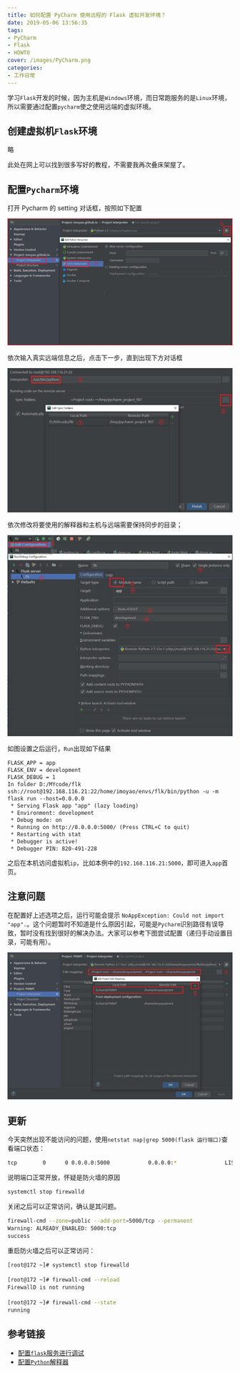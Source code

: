 ```yaml
---
title: 如何配置 PyCharm 使用远程的 Flask 虚拟开发环境？
date: 2019-05-06 13:56:35
tags:
- PyCharm
- Flask
- HOWTO
cover: /images/PyCharm.png
categories:
- 工作日常
---
```

学习`Flask`开发的时候，因为主机是`Windows`环境，而日常跑服务的是`Linux`环境，所以需要通过配置`pycharm`使之使用远端的虚拟环境。

<!--more-->
## 创建虚拟机`Flask`环境

略

此处在网上可以找到很多写好的教程，不需要我再次叠床架屋了。

## 配置`Pycharm`环境
打开 Pycharm 的 setting 对话框，按照如下配置  
  
![setting_start](/images/snipaste_20190506_141224.jpg)

依次输入真实远端信息之后，点击下一步，直到出现下方对话框

![setting_end](/images/snipaste_20190506_142141.jpg)

依次修改将要使用的解释器和主机与远端需要保持同步的目录；

![setting_flask](/images/snipaste_20190506_143428.jpg)

如图设置之后运行，`Run`出现如下结果
```shell
FLASK_APP = app
FLASK_ENV = development
FLASK_DEBUG = 1
In folder D:/MYcode/flk
ssh://root@192.168.116.21:22/home/imoyao/envs/flk/bin/python -u -m flask run --host=0.0.0.0
 * Serving Flask app "app" (lazy loading)
 * Environment: development
 * Debug mode: on
 * Running on http://0.0.0.0:5000/ (Press CTRL+C to quit)
 * Restarting with stat
 * Debugger is active!
 * Debugger PIN: 820-491-228
```
之后在本机访问虚拟机`ip`，比如本例中的`192.168.116.21:5000`，即可进入`app`首页。
## 注意问题
在配置好上述选项之后，运行可能会提示 `NoAppException: Could not import "app".`。这个问题暂时不知道是什么原因引起，可能是`Pycharm`识别路径有误导致，暂时没有找到很好的解决办法。大家可以参考下图尝试配置（递归手动设置目录，可能有用）。

![can't_import_app](/images/snipaste_20190507_133810.jpg)

## 更新

今天突然出现不能访问的问题，使用`netstat nap|grep 5000(flask 运行端口)`查看端口状态：
```bash
tcp        0      0 0.0.0.0:5000            0.0.0.0:*               LISTEN      8195/python
```
说明端口正常开放，怀疑是防火墙的原因
```bash
systemctl stop firewalld
```
关闭之后可以正常访问，确认是其问题。
```bash
firewall-cmd --zone=public --add-port=5000/tcp --permanent
Warning: ALREADY_ENABLED: 5000:tcp
success
```
重启防火墙之后可以正常访问：
```bash
[root@172 ~]# systemctl stop firewalld

[root@172 ~]# firewall-cmd --reload
FirewallD is not running

[root@172 ~]# firewall-cmd --state
running
```

## 参考链接

- [配置`flask`服务进行调试](https://www.jetbrains.com/help/pycharm/run-debug-configuration-flask-server.html)
- [配置`Python`解释器](https://www.jetbrains.com/help/pycharm/configuring-python-interpreter.html)

